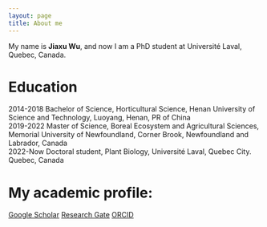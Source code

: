 ```yaml
---
layout: page
title: About me
---
```


My name is **Jiaxu Wu**, and now I am a PhD student at Université Laval, Quebec, Canada.

# Education 
2014-2018 Bachelor of Science, Horticultural Science, Henan University of Science and Technology, Luoyang, Henan, PR of China  
2019-2022 Master of Science, Boreal Ecosystem and Agricultural Sciences, Memorial University of Newfoundland, Corner Brook, Newfoundland and Labrador, Canada  
2022-Now  Doctoral student, Plant Biology, Université Laval, Quebec City. Quebec, Canada  

# My academic profile: 

[Google Scholar](https://scholar.google.com/citations?user=rTJDRJMAAAAJ&hl=en)
[Research Gate](https://www.researchgate.net/profile/Jiaxu-Wu)
[ORCID](https://orcid.org/0000-0002-9165-2076)
